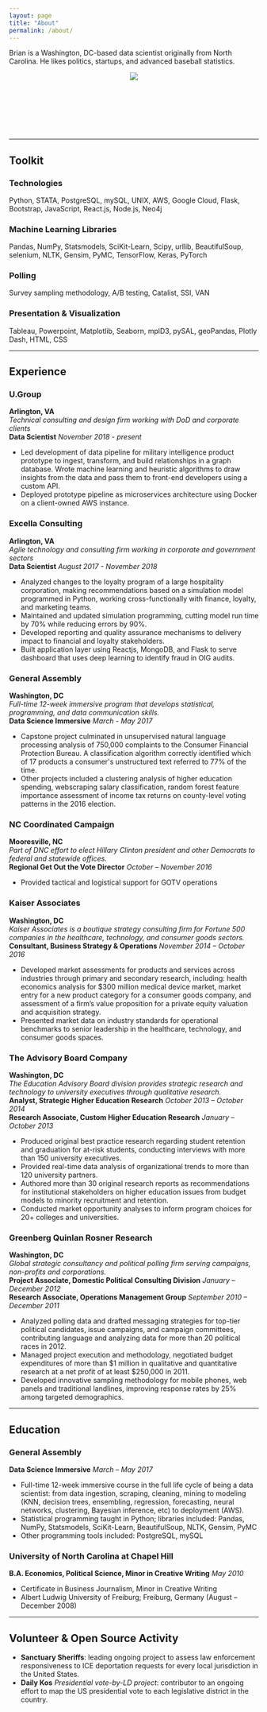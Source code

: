 ```yaml
---
layout: page
title: "About"
permalink: /about/
---
```

Brian is a Washington, DC-based data scientist originally from North Carolina. He likes politics, startups, and advanced baseball statistics.

<p align="center">
  <img src="https://austinbrian.github.io/blog/images/bda_headshot_smaller.png"/>
</p>


<h2 align="center">

  <a href="mailto:austin.brian+from_website@gmail.com"><i class="fa fa-envelope" style="font-size:36px"></i></a> &nbsp;

  <a href="https://github.com/austinbrian">
            <i class="fa fa-github" style="font-size:36px"></i></a> &nbsp;
  <a href="https://www.linkedin.com/in/briandaustin/">
      <i class="fa fa-linkedin" style="font-size:36px"></i>
                    </a>

</h2>

---
## Toolkit
### Technologies    
Python, STATA, PostgreSQL, mySQL, UNIX, AWS, Google Cloud, Flask, Bootstrap, JavaScript, React.js, Node.js, Neo4j
### Machine Learning Libraries
Pandas, NumPy, Statsmodels, SciKit-Learn, Scipy, urllib, BeautifulSoup, selenium, NLTK, Gensim, PyMC, TensorFlow, Keras, PyTorch
### Polling
Survey sampling methodology, A/B testing, Catalist, SSI, VAN
### Presentation & Visualization   
Tableau, Powerpoint, Matplotlib, Seaborn, mplD3, pySAL, geoPandas, Plotly Dash, HTML, CSS

----
## Experience
### U.Group
**Arlington, VA**   
*Technical consulting and design firm working with DoD and corporate clients*   
**Data Scientist** *November 2018 - present*
* Led development of data pipeline for military intelligence product prototype to ingest, transform, and build relationships in a graph database. Wrote machine learning and heuristic algorithms to draw insights from the data and pass them to front-end developers using a custom API.
* Deployed prototype pipeline as microservices architecture using Docker on a client-owned AWS instance.

### Excella Consulting
**Arlington, VA**   
*Agile technology and consulting firm working in corporate and government sectors*   
**Data Scientist** *August 2017 - November 2018*
* Analyzed changes to the loyalty program of a large hospitality corporation, making recommendations based on a simulation model programmed in Python, working cross-functionally with finance, loyalty, and marketing teams.
* Maintained and updated simulation programming, cutting model run time by 70% while reducing errors by 90%.
* Developed reporting and quality assurance mechanisms to delivery impact to financial and loyalty stakeholders.
* Built application layer using Reactjs, MongoDB, and Flask to serve dashboard that uses deep learning to identify fraud in OIG audits.

### General Assembly
**Washington, DC**   
*Full-time 12-week immersive program that develops statistical, programming, and data communication skills.*   
**Data Science Immersive** *March - May 2017*
* Capstone project culminated in unsupervised natural language processing analysis of 750,000 complaints to the Consumer Financial Protection Bureau. A classification algorithm correctly identified which of 17 products a consumer's unstructured text referred to 77% of the time.
* Other projects included a clustering analysis of higher education spending, webscraping salary classification, random forest feature importance assessment of income tax returns on county-level voting patterns in the 2016 election.

### NC Coordinated Campaign
**Mooresville, NC**   
*Part of DNC effort to elect Hillary Clinton president and other Democrats to federal and statewide offices.*   
**Regional Get Out the Vote Director** *October – November 2016*
* Provided tactical and logistical support for GOTV operations   

### Kaiser Associates
**Washington, DC**   
*Kaiser Associates is a boutique strategy consulting firm for Fortune 500 companies in the healthcare, technology, and consumer goods sectors.*   
**Consultant, Business Strategy & Operations** *November 2014 – October 2016*
* Developed market assessments for products and services across industries through primary and secondary research, including: health economics analysis for $300 million medical device market, market entry for a new product category for a consumer goods company, and assessment of a firm’s value proposition for a private equity valuation and acquisition strategy.
* Presented market data on industry standards for operational benchmarks to senior leadership in the healthcare, technology, and consumer goods spaces.   

### The Advisory Board Company
**Washington, DC**   
*The Education Advisory Board division provides strategic research and technology to university executives through qualitative research.*  
**Analyst, Strategic Higher Education Research** *October 2013 – October 2014*   
**Research Associate, Custom Higher Education Research** *January – October 2013*     
* Produced original best practice research regarding student retention and graduation for at-risk students, conducting interviews with more than 150 university executives.
* Provided real-time data analysis of organizational trends to more than 120 university partners.
* Authored more than 30 original research reports as recommendations for institutional stakeholders on higher education issues from budget models to minority recruitment and retention.
* Conducted market opportunity analyses to inform program choices for 20+ colleges and universities.   

### Greenberg Quinlan Rosner Research
**Washington, DC**   
*Global strategic consultancy and political polling firm serving campaigns, non-profits and corporations.*  
**Project Associate, Domestic Political Consulting Division** *January – December 2012*   
**Research Associate, Operations Management Group** *September 2010 – December 2011*   
* Analyzed polling data and drafted messaging strategies for top-tier political candidates, issue campaigns, and campaign committees, contributing language and analyzing data for more than 20 political races in 2012.
* Managed project execution and methodology, negotiated budget expenditures of more than $1 million in qualitative and quantitative research at a net profit of at least $250,000 in 2011.
* Developed innovative sampling methodology for mobile phones, web panels and traditional landlines, improving response rates by 25% among targeted demographics.

---
## Education
### General Assembly
**Data Science Immersive** *March – May 2017*   
* Full-time 12-week immersive course in the full life cycle of being a data scientist: from data ingestion, scraping, cleaning, mining to modeling (KNN, decision trees, ensembling, regression, forecasting, neural networks, clustering, Bayesian inference, etc) to deployment (AWS).
* Statistical programming taught in Python; libraries included: Pandas, NumPy, Statsmodels, SciKit-Learn, BeautifulSoup, NLTK, Gensim, PyMC
* Other programming tools included: PostgreSQL, mySQL

### University of North Carolina at Chapel Hill
**B.A. Economics, Political Science, Minor in Creative Writing** *May 2010*   
* Certificate in Business Journalism, Minor in Creative Writing         
* Albert Ludwig University of Freiburg; Freiburg, Germany (August – December 2008)

---
## Volunteer & Open Source Activity
* **Sanctuary Sheriffs**: leading ongoing project to assess law enforcement responsiveness to ICE deportation requests for every local jurisdiction in the United States.
* **Daily Kos** *Presidential vote-by-LD project*:  contributor to an ongoing effort to map the US presidential vote to each legislative district in the country.

